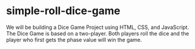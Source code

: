 # simple-roll-dice-game
We will be building a Dice Game Project using HTML, CSS, and JavaScript. The Dice Game is based on a two-player. Both players roll the dice and the player who first gets the phase value will win the game.
